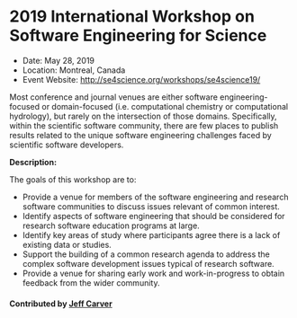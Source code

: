 
# 2019 International Workshop on Software Engineering for Science

- Date: May 28, 2019
- Location: Montreal, Canada
- Event Website:
http://se4science.org/workshops/se4science19/

Most conference and journal venues are either software engineering-focused or domain-focused (i.e. computational chemistry or computational hydrology), but rarely on the intersection of those domains. Specifically, within the scientific software community, there are few places to publish results related to the unique software engineering challenges faced by scientific software developers.

**Description:**

The goals of this workshop are to:
- Provide a venue for members of the software engineering and research software communities to discuss issues relevant of common interest.
- Identify aspects of software engineering that should be considered for research software education programs at large.
- Identify key areas of study where participants agree there is a lack of existing data or studies.
- Support the building of a common research agenda to address the complex software development issues typical of research software.
- Provide a venue for sharing early work and work-in-progress to obtain feedback from the wider community.

#### Contributed by [Jeff Carver](https://github.com/JeffCarver "Jeff Carver GitHub Profile")

<!---
Publish: yes
Categories: development, collaboration
Topics: software engineering
Tags: workshop
Level: 2
Prerequisites: WhatIsCseSwProductivity.md
Aggregate: none
--->
